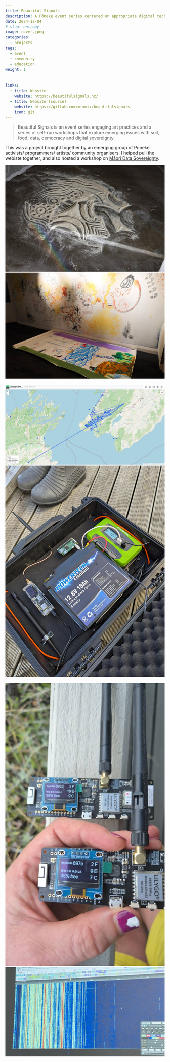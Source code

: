```yaml
---
title: Beautiful Signals
description: A Pōneke event series centered on appropriate digital tech.
date: 2024-12-04
# slug: entropy
image: cover.jpeg
categories:
  - projects
tags:
  - event
  - community
  - education
weight: 1


links:
  - title: Website
    website: https://beautifulsignals.nz/
  - title: Website (source)
    website: https://gitlab.com/mixmix/beautifulsignals
    icon: git
---
```


> Beautiful Signals is an event series engaging art practices and a series of
> self-run workshops that explore emerging issues with soil, food, data,
> democracy and digital sovereignty

This was a project brought together by an emerging group of Pōneke activists/
programmers/ artists/ community organisers. I helped pull the webiste together,
and also hosted a workshop on [Māori Data
Sovereignty](https://beautifulsignals.nz/workshops/maori_data_sovereignty/).


![Digital Rangoli v3, by Amul Topiwal](mandala.jpeg)
![Collaborative art, guided by Tanya Ruka](art-tanya.jpeg)

![From: "Commuinications in an emergency"](meshtastic.jpeg)
![Resilient Meshtastic node](meshtastic-node.jpeg)

![Shout out to Tiny-SSB](tiny-ssb.jpeg)
![From: "Signals of life: messages from earth and beyond"](seti.jpeg)

